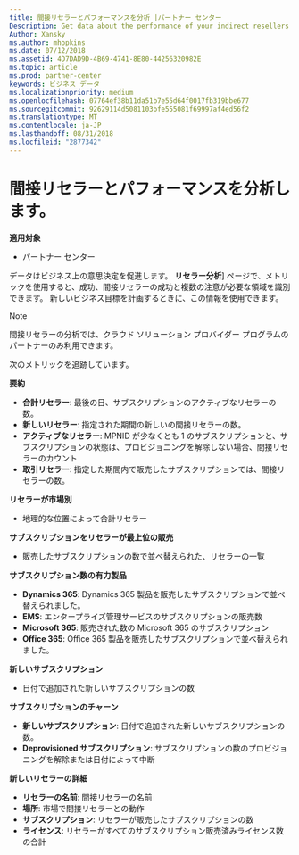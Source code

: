 ```yaml
---
title: 間接リセラーとパフォーマンスを分析 |パートナー センター
Description: Get data about the performance of your indirect resellers.
Author: Xansky
ms.author: mhopkins
ms.date: 07/12/2018
ms.assetid: 4D7DAD9D-4B69-4741-8E80-44256320982E
ms.topic: article
ms.prod: partner-center
keywords: ビジネス データ
ms.localizationpriority: medium
ms.openlocfilehash: 07764ef38b11da51b7e55d64f0017fb319bbe677
ms.sourcegitcommit: 92629114d5081103bfe555081f69997af4ed56f2
ms.translationtype: MT
ms.contentlocale: ja-JP
ms.lasthandoff: 08/31/2018
ms.locfileid: "2877342"
---
```

# <a name="analyze-indirect-resellers-performance"></a>間接リセラーとパフォーマンスを分析します。 

**適用対象**
- パートナー センター

データはビジネス上の意思決定を促進します。 **リセラー分析**] ページで、メトリックを使用すると、成功、間接リセラーの成功と複数の注意が必要な領域を識別できます。 新しいビジネス目標を計画するときに、この情報を使用できます。

> [!NOTE]
> 間接リセラーの分析では、クラウド ソリューション プロバイダー プログラムのパートナーのみ利用できます。

次のメトリックを追跡しています。

**要約**  
 - **合計リセラー**: 最後の日、サブスクリプションのアクティブなリセラーの数。  
 - **新しいリセラー**: 指定された期間の新しいの間接リセラーの数。  
 - **アクティブなリセラー**: MPNID が少なくとも 1 のサブスクリプションと、サブスクリプションの状態は、プロビジョニングを解除しない場合、間接リセラーのカウント  
 - **取引リセラー**: 指定した期間内で販売したサブスクリプションでは、間接リセラーの数。  

**リセラーが市場別**  
 - 地理的な位置によって合計リセラー  

**サブスクリプションをリセラーが最上位の販売**
 - 販売したサブスクリプションの数で並べ替えられた、リセラーの一覧  

**サブスクリプション数の有力製品**  
 - **Dynamics 365**: Dynamics 365 製品を販売したサブスクリプションで並べ替えられました。  
 - **EMS**: エンタープライズ管理サービスのサブスクリプションの販売数  
 - **Microsoft 365**: 販売された数の Microsoft 365 のサブスクリプション  
 - **Office 365**: Office 365 製品を販売したサブスクリプションで並べ替えられました。  

**新しいサブスクリプション**  
 - 日付で追加された新しいサブスクリプションの数  

**サブスクリプションのチャーン**  
 - **新しいサブスクリプション**: 日付で追加された新しいサブスクリプションの数。  
 - **Deprovisioned サブスクリプション**: サブスクリプションの数のプロビジョニングを解除または日付によって中断  

**新しいリセラーの詳細**  
 - **リセラーの名前**: 間接リセラーの名前  
 - **場所**: 市場で間接リセラーとの動作  
 - **サブスクリプション**: リセラーが販売したサブスクリプションの数  
 - **ライセンス**: リセラーがすべてのサブスクリプション販売済みライセンス数の合計  
  
  